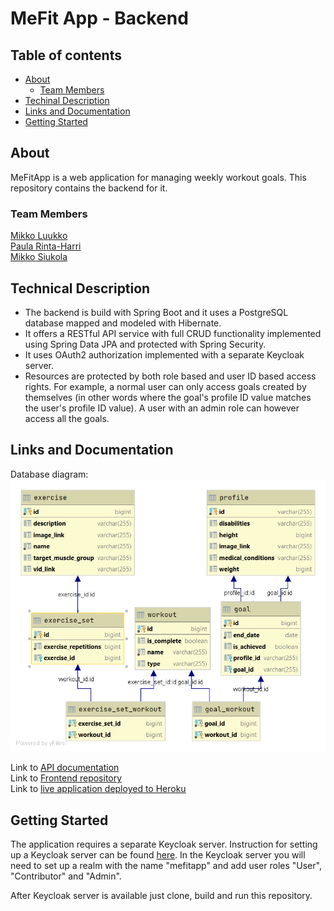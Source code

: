 # MeFit App - Backend

## Table of contents
- [About](#about)
    - [Team Members](#team-members)
- [Techinal Description](#technical-description)
- [Links and Documentation](#links-and-documentation)
- [Getting Started](#getting-started)


## About

MeFitApp is a web application for managing weekly workout goals. This repository contains
the backend for it.


### Team Members

[Mikko Luukko](https://github.com/mikkoluukko)  
[Paula Rinta-Harri](https://github.com/paularintaharri)  
[Mikko Siukola](https://github.com/MJS1977)


## Technical Description
- The backend is build with Spring Boot and it uses a PostgreSQL database
  mapped and modeled with Hibernate.
- It offers a RESTful API service with full CRUD functionality
  implemented using Spring Data JPA and protected with Spring Security.
- It uses OAuth2 authorization implemented with a separate Keycloak server.
- Resources are protected by both role based and user ID based access rights. For example,
  a normal user can only access goals created by themselves (in other words where the goal's
  profile ID value matches the user's profile ID value). A user with an admin role can however
  access all the goals.


## Links and Documentation

Database diagram:  
![database_diagram](https://github.com/mikkoluukko/MeFitApp/blob/master/readme-images/database_diagram.png)  

Link to [API documentation](https://documenter.getpostman.com/view/14576152/TzCTZkVH)  
Link to [Frontend repository](https://github.com/paularintaharri/MefitApp-frontend)  
Link to [live application deployed to Heroku](https://mefit-app.herokuapp.com/)  

## Getting Started
The application requires a separate Keycloak server. Instruction for setting up a Keycloak server
can be found [here](https://www.keycloak.org/). In the Keycloak server you will need to set up
a realm with the name "mefitapp" and add user roles "User", "Contributor" and "Admin".

After Keycloak server is available just clone, build and run this repository.
